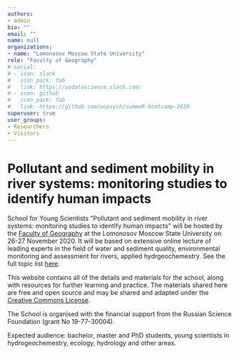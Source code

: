 ```yaml
---
authors:
- admin
bio: ""
email: ""
name: null
organizations:
- name: "Lomonosov Moscow State University"
role: "Faculty of Geography"
# social:
# - icon: slack
#   icon_pack: fab
#   link: https://uodatascience.slack.com/
# - icon: github
#   icon_pack: fab
#   link: https://github.com/uopsych/summeR-bootcamp-2020
superuser: true
user_groups:
- Researchers
- Visitors
---
```


# Pollutant and sediment mobility in river systems: monitoring studies to identify human impacts

School for Young Scientists "Pollutant and sediment mobility in river systems: monitoring studies to identify human impacts" will be hosted by the [Faculty of Geography](http://geogr.msu.ru/) at the Lomonosov Moscow State University on 26-27 November 2020. It will be based on extensive online lecture of leading experts in the field of water and sediment quality, environmental monitoring and assessment for rivers, applied hydrgeochemestry. See the full topic list [here](/topics).

This website contains all of the details and materials for the school, along with resources for further learning and practice. The materials shared here are free and open source and may be shared and adapted under the [Creative Commons License](https://creativecommons.org/licenses/by/4.0/).

The School is organised with the financial support from the Russian Science Foundation (grant No 19-77-30004).

Expected audience: bachelor, master and PhD students, young scientists in hydrogeochemestry, ecology, hydrology and other areas.
